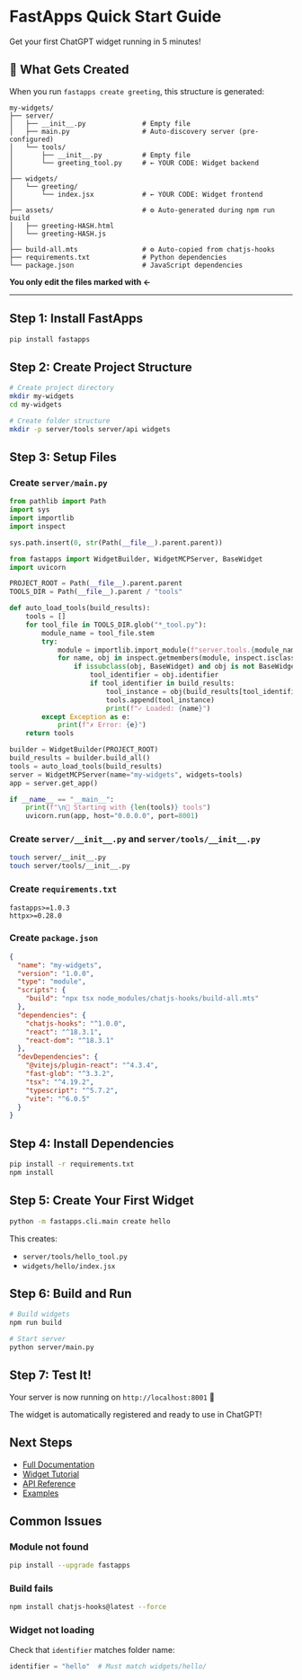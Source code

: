 # FastApps Quick Start Guide

Get your first ChatGPT widget running in 5 minutes!

## 📁 What Gets Created

When you run `fastapps create greeting`, this structure is generated:

```
my-widgets/
├── server/
│   ├── __init__.py              # Empty file
│   ├── main.py                  # Auto-discovery server (pre-configured)
│   └── tools/
│       ├── __init__.py          # Empty file
│       └── greeting_tool.py     # ← YOUR CODE: Widget backend
│
├── widgets/
│   └── greeting/
│       └── index.jsx            # ← YOUR CODE: Widget frontend
│
├── assets/                      # ⚙️ Auto-generated during npm run build
│   ├── greeting-HASH.html
│   └── greeting-HASH.js
│
├── build-all.mts                # ⚙️ Auto-copied from chatjs-hooks
├── requirements.txt             # Python dependencies
└── package.json                 # JavaScript dependencies
```

**You only edit the files marked with ←**

---

## Step 1: Install FastApps

```bash
pip install fastapps
```

## Step 2: Create Project Structure

```bash
# Create project directory
mkdir my-widgets
cd my-widgets

# Create folder structure
mkdir -p server/tools server/api widgets
```

## Step 3: Setup Files

### Create `server/main.py`

```python
from pathlib import Path
import sys
import importlib
import inspect

sys.path.insert(0, str(Path(__file__).parent.parent))

from fastapps import WidgetBuilder, WidgetMCPServer, BaseWidget
import uvicorn

PROJECT_ROOT = Path(__file__).parent.parent
TOOLS_DIR = Path(__file__).parent / "tools"

def auto_load_tools(build_results):
    tools = []
    for tool_file in TOOLS_DIR.glob("*_tool.py"):
        module_name = tool_file.stem
        try:
            module = importlib.import_module(f"server.tools.{module_name}")
            for name, obj in inspect.getmembers(module, inspect.isclass):
                if issubclass(obj, BaseWidget) and obj is not BaseWidget:
                    tool_identifier = obj.identifier
                    if tool_identifier in build_results:
                        tool_instance = obj(build_results[tool_identifier])
                        tools.append(tool_instance)
                        print(f"✓ Loaded: {name}")
        except Exception as e:
            print(f"✗ Error: {e}")
    return tools

builder = WidgetBuilder(PROJECT_ROOT)
build_results = builder.build_all()
tools = auto_load_tools(build_results)
server = WidgetMCPServer(name="my-widgets", widgets=tools)
app = server.get_app()

if __name__ == "__main__":
    print(f"\n🚀 Starting with {len(tools)} tools")
    uvicorn.run(app, host="0.0.0.0", port=8001)
```

### Create `server/__init__.py` and `server/tools/__init__.py`

```bash
touch server/__init__.py
touch server/tools/__init__.py
```

### Create `requirements.txt`

```
fastapps>=1.0.3
httpx>=0.28.0
```

### Create `package.json`

```json
{
  "name": "my-widgets",
  "version": "1.0.0",
  "type": "module",
  "scripts": {
    "build": "npx tsx node_modules/chatjs-hooks/build-all.mts"
  },
  "dependencies": {
    "chatjs-hooks": "^1.0.0",
    "react": "^18.3.1",
    "react-dom": "^18.3.1"
  },
  "devDependencies": {
    "@vitejs/plugin-react": "^4.3.4",
    "fast-glob": "^3.3.2",
    "tsx": "^4.19.2",
    "typescript": "^5.7.2",
    "vite": "^6.0.5"
  }
}
```

## Step 4: Install Dependencies

```bash
pip install -r requirements.txt
npm install
```

## Step 5: Create Your First Widget

```bash
python -m fastapps.cli.main create hello
```

This creates:
- `server/tools/hello_tool.py`
- `widgets/hello/index.jsx`

## Step 6: Build and Run

```bash
# Build widgets
npm run build

# Start server
python server/main.py
```

## Step 7: Test It!

Your server is now running on `http://localhost:8001` 🎉

The widget is automatically registered and ready to use in ChatGPT!

## Next Steps

- [Full Documentation](../README.md)
- [Widget Tutorial](./TUTORIAL.md)
- [API Reference](./API.md)
- [Examples](../../examples/)

## Common Issues

### Module not found

```bash
pip install --upgrade fastapps
```

### Build fails

```bash
npm install chatjs-hooks@latest --force
```

### Widget not loading

Check that `identifier` matches folder name:
```python
identifier = "hello"  # Must match widgets/hello/
```

